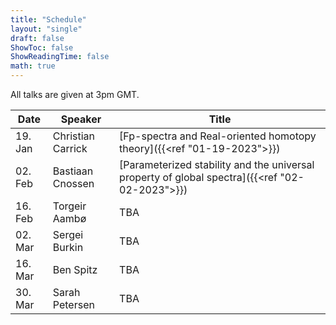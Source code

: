 ```yaml
---
title: "Schedule"
layout: "single"
draft: false
ShowToc: false
ShowReadingTime: false
math: true
---
```


All talks are given at 3pm GMT. 

|Date    |Speaker          |Title|
|--------|-----------------|-----|
|19. Jan |Christian Carrick|[Fp-spectra and Real-oriented homotopy theory]({{<ref "01-19-2023">}})|
|02. Feb |Bastiaan Cnossen |[Parameterized stability and the universal property of global spectra]({{<ref "02-02-2023">}})|
|16. Feb |Torgeir Aambø    |TBA|
|02. Mar |Sergei Burkin    |TBA|
|16. Mar |Ben Spitz        |TBA|
|30. Mar |Sarah Petersen   |TBA|
